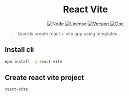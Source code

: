 <h1 align="center">
React Vite
</h1>

<p align="center">
  <img src="https://img.shields.io/badge/node-%3E=12-green" alt="Node" />
  <img src="https://img.shields.io/npm/l/react-vite.svg" alt="License" />
  <a href="https://www.npmjs.com/package/react-vite">
    <img src="https://img.shields.io/npm/v/react-vite.svg" alt="Version" />
  </a>
  <a href="https://react-vite-cli.netlify.app">
    <img src="https://img.shields.io/badge/guide-docs-ff69b4" alt="Doc" />
  </a>
</p>

> Quickly create react + vite app using templates

## Install cli

```bash
npm install -g react-vite
```

## Create react vite project

```bash
react-vite
```
